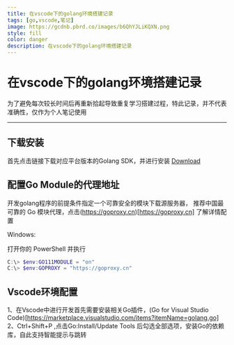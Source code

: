 ```yaml
---
title: 在vscode下的golang环境搭建记录
tags: [go,vscode,笔记]
image: https://gcdnb.pbrd.co/images/b6QhYJLiKQXN.png
style: fill
color: danger
description: 在vscode下的golang环境搭建记录
---
```


# 在vscode下的golang环境搭建记录

为了避免每次较长时间后再重新拾起导致重复学习搭建过程，特此记录，并不代表准确性，仅作为个人笔记使用

---

## 下载安装
首先点击链接下载对应平台版本的Golang SDK，并进行安装
[Download](https://golang.google.cn/dl/)


## 配置Go Module的代理地址
开发golang程序的前提条件指定一个可靠安全的模块下载源服务器，
推荐中国最可靠的 Go 模块代理，点击(https://goproxy.cn)[https://goproxy.cn] 了解详情配置

Windows:

打开你的 PowerShell 并执行

```PowerShell
C:\> $env:GO111MODULE = "on"
C:\> $env:GOPROXY = "https://goproxy.cn"
```

## Vscode环境配置


1、在Vscode中进行开发首先需要安装相关Go插件，(Go for Visual Studio Code)[https://marketplace.visualstudio.com/items?itemName=golang.go]
2、Ctrl+Shift+P ,点击Go:Install/Update Tools 后勾选全部选项，安装Go的依赖库，自此支持智能提示与跳转





